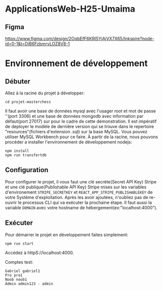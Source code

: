 # ApplicationsWeb-H25-Umaima

## Figma
https://www.figma.com/design/2OqbEfF6KRI5YjAjVX7X65/Inkspire?node-id=0-1&t=DjB6FzbmrvLOZ8V8-1

# Environnement de développement
## Débuter
Allez à la racine du projet à développer:
```
cd projet-masterchess
```

Il faut avoir une base de données mysql avec l'usager root et mot de passe ''(port 3306) et une base de données mongodb avec information par défaut(port 27017) sur pour le cadre de cette demonstration.
Il est impératif de deployer le modèle de dernière version qui se trouve dans le repertoire "resources"(fichiers d'extension .sql) sur la base MySQL. Vous pouvez utiliser MySQL Workbench pour ce faire.
À partir de la racine, nous pouvons procéder a installer l'environnement de développement nodejs:
```
npm install
npm run transfertdb
```

## Configuration
Pour configurer le projet, il vous faut une clé secrète(Secret API Key) Stripe et une clé publique(Publishable API Key) Stripe mises sur les variables d'environement ```STRIPE_SECRETKEY``` et ```REACT_APP_STRIPE_PUBLISHABLEKEY``` de votre Système d'exploitation. Après les avoir ajoutées, n'oubliez pas de re-ouvrir le processus CLI qui va exécuter la prochaine étape. Il faut aussi la variable ```DOMAIN``` avec votre hostname de hébergement(ex:"localhost:4000").

## Exécuter
Pour démarrer le projet en développement faites simplement:
```
npm run start
```

Accédez à httpS://localhost:4000.

Comptes test:
```
Gabriel gabriel1
Pro pro1
Noob noob1
Admin admin123 - admin
```

